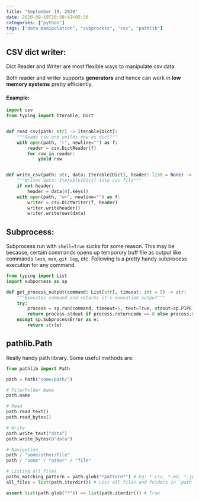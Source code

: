 ```yaml
---
title: "September 19, 2020"
date: 2020-09-19T20:50:42+05:30
categories: ["python"]
tags: ["data manipulation", "subprocess", "csv", "pathlib"]
---
```


## CSV dict writer:

Dict Reader and Writer are most flexible ways to manipulate csv data.

Both reader and writer supports **generators** and hence can work in **low memory systems** pretty efficiently.

#### Example:

```python
import csv
from typing import Iterable, Dict


def read_csv(path: str) -> Iterable[Dict]:
    """Reads csv and yeilds row as dict"""
    with open(path, "r", newline="") as f:
        reader = csv.DictReader(f)
        for row in reader:
            yield row


def write_csv(path: str, data: Iterable[Dict], header: list = None) -> None:
    """Writes data: Iterable[Dict] into csv file"""
    if not header:
        header = data[0].keys()
    with open(path, "w+", newline="") as f:
        writer = csv.DictWriter(f, header)
        writer.writeheader()
        writer.writerows(data)
```

## Subprocess:

Subprocess run with `shell=True` sucks for some reason. This may be because, certain commands 
opens up temporory buff file as output like commands `less`, `man`, `git log`, etc. Following 
is a pretty handy subprocess execution for any command.

```python
from typing import List
import subporcess as sp

def get_process_output(command: List[str], timeout: int = 5) -> str:
    """Executes command and returns it's execution output"""
    try:
        process = sp.run(command, timeout=5, text=True, stdout=sp.PIPE, stderr=sp.PIPE)
        return process.stdout if process.returncode == 0 else process.stderr
    except sp.SubprocessError as e:
        return str(e)
```

## pathlib.Path

Really handy path library. Some useful methods are:

```python
from pathlib import Path

path = Path("some/path/")

# File/Folder Name
path.name 

# Read
path.read_text()
path.read_bytes()

# Write
path.write_text("data")
path.write_bytes(b"data")

# Navigation
path / "some/other/file"
path / "some" / "other" / "file"

# Listing all files
paths_matching_pattern = path.glob("*pattern*") # Eg: *.csv, *.md, *.jpg, etc
all_files = list(path.iterdir()) # List all files and folders in `path`

assert list(path.glob("*")) == list(path.iterdir()) # True
```
